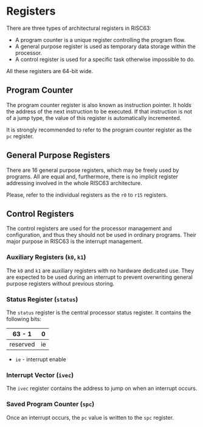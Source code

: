 # Registers

There are three types of architectural registers in RISC63:

* A program counter is a unique register controlling the program flow.
* A general purpose register is used as temporary data storage within the processor.
* A control register is used for a specific task otherwise impossible to do.

All these registers are 64-bit wide.

## Program Counter

The program counter register is also known as instruction pointer. It holds the address of the next instruction to be executed. If that instruction is not of a jump type, the value of this register is automatically incremented.

It is strongly recommended to refer to the program counter register as the `pc` register.

## General Purpose Registers

There are 16 general purpose registers, which may be freely used by programs. All are equal and, furthermore, there is no implicit register addressing involved in the whole RISC63 architecture.

Please, refer to the individual registers as the `r0` to `r15` registers.

## Control Registers

The control registers are used for the processor management and configuration, and thus they should not be used in ordinary programs. Their major purpose in RISC63 is the interrupt management.

### Auxiliary Registers (`k0`, `k1`)

The `k0` and `k1` are auxiliary registers with no hardware dedicated use. They are expected to be used during an interrupt to prevent overwriting general purpose registers without previous storing.

### Status Register (`status`)

The `status` register is the central processor status register. It contains the following bits:

| 63 - 1   | 0  |
|----------|----|
| reserved | ie |

* `ie` - interrupt enable

### Interrupt Vector (`ivec`)

The `ivec` register contains the address to jump on when an interrupt occurs.

### Saved Program Counter (`spc`)

Once an interrupt occurs, the `pc` value is written to the `spc` register.
